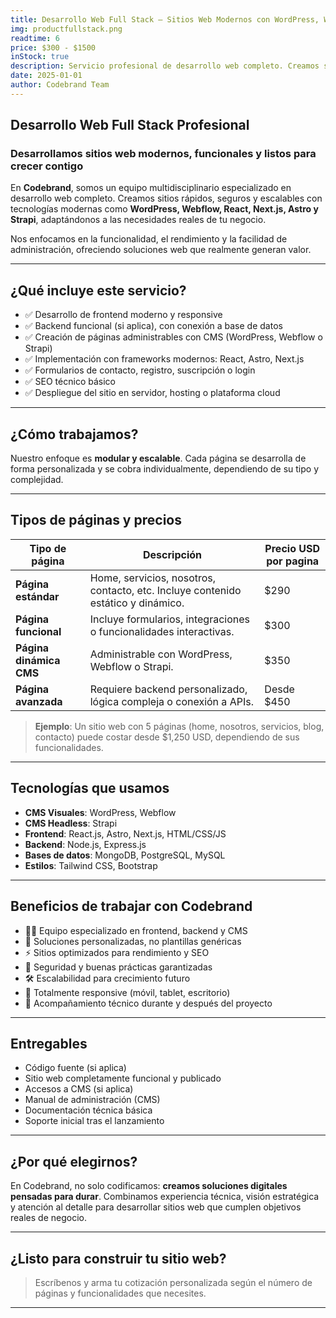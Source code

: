 ```yaml
---
title: Desarrollo Web Full Stack – Sitios Web Modernos con WordPress, Webflow, React, Strapi y Más
img: productfullstack.png
readtime: 6
price: $300 - $1500
inStock: true
description: Servicio profesional de desarrollo web completo. Creamos sitios administrables, funcionales y escalables utilizando tecnologías como WordPress, Webflow, React, Astro, Next.js y Strapi. El precio varía según la cantidad de páginas y la complejidad del proyecto.
date: 2025-01-01
author: Codebrand Team
---
```



## Desarrollo Web Full Stack Profesional

### Desarrollamos sitios web modernos, funcionales y listos para crecer contigo

En **Codebrand**, somos un equipo multidisciplinario especializado en desarrollo web completo. Creamos sitios rápidos, seguros y escalables con tecnologías modernas como **WordPress, Webflow, React, Next.js, Astro y Strapi**, adaptándonos a las necesidades reales de tu negocio.

Nos enfocamos en la funcionalidad, el rendimiento y la facilidad de administración, ofreciendo soluciones web que realmente generan valor.

---

## ¿Qué incluye este servicio?

- ✅ Desarrollo de frontend moderno y responsive
- ✅ Backend funcional (si aplica), con conexión a base de datos
- ✅ Creación de páginas administrables con CMS (WordPress, Webflow o Strapi)
- ✅ Implementación con frameworks modernos: React, Astro, Next.js
- ✅ Formularios de contacto, registro, suscripción o login
- ✅ SEO técnico básico
- ✅ Despliegue del sitio en servidor, hosting o plataforma cloud

---

## ¿Cómo trabajamos?

Nuestro enfoque es **modular y escalable**. Cada página se desarrolla de forma personalizada y se cobra individualmente, dependiendo de su tipo y complejidad.

---

## Tipos de páginas y precios

| Tipo de página              | Descripción                                                                 | Precio USD por pagina |
|----------------------------|-----------------------------------------------------------------------------|------------|
| **Página estándar**         | Home, servicios, nosotros, contacto, etc. Incluye contenido estático y dinámico. | $290 |
| **Página funcional**        | Incluye formularios, integraciones o funcionalidades interactivas.         | $300       |
| **Página dinámica CMS**     | Administrable con WordPress, Webflow o Strapi.                             | $350       |
| **Página avanzada**         | Requiere backend personalizado, lógica compleja o conexión a APIs.         | Desde $450 |

> **Ejemplo**: Un sitio web con 5 páginas (home, nosotros, servicios, blog, contacto) puede costar desde $1,250 USD, dependiendo de sus funcionalidades.

---

## Tecnologías que usamos

- **CMS Visuales**: WordPress, Webflow  
- **CMS Headless**: Strapi  
- **Frontend**: React.js, Astro, Next.js, HTML/CSS/JS  
- **Backend**: Node.js, Express.js  
- **Bases de datos**: MongoDB, PostgreSQL, MySQL  
- **Estilos**: Tailwind CSS, Bootstrap  

---

## Beneficios de trabajar con Codebrand

- 👨‍💻 Equipo especializado en frontend, backend y CMS
- 🔧 Soluciones personalizadas, no plantillas genéricas
- ⚡ Sitios optimizados para rendimiento y SEO
- 🔐 Seguridad y buenas prácticas garantizadas
- 🛠️ Escalabilidad para crecimiento futuro
- 📱 Totalmente responsive (móvil, tablet, escritorio)
- 💬 Acompañamiento técnico durante y después del proyecto

---

## Entregables

- Código fuente (si aplica)
- Sitio web completamente funcional y publicado
- Accesos a CMS (si aplica)
- Manual de administración (CMS)
- Documentación técnica básica
- Soporte inicial tras el lanzamiento

---

## ¿Por qué elegirnos?

En Codebrand, no solo codificamos: **creamos soluciones digitales pensadas para durar**. Combinamos experiencia técnica, visión estratégica y atención al detalle para desarrollar sitios web que cumplen objetivos reales de negocio.

---

## ¿Listo para construir tu sitio web?

> Escríbenos y arma tu cotización personalizada según el número de páginas y funcionalidades que necesites.

---

